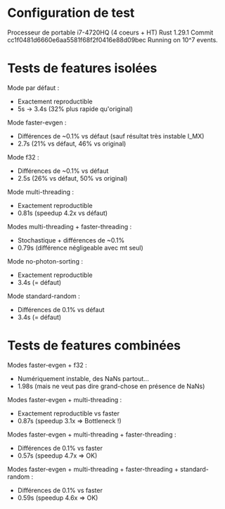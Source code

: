 # Configuration de test

Processeur de portable i7-4720HQ (4 coeurs + HT)
Rust 1.29.1
Commit cc1f0481d6660e6aa5581f68f2f0416e88d09bec
Running on 10^7 events.


# Tests de features isolées

Mode par défaut :
- Exactement reproductible
- 5s -> 3.4s (32% plus rapide qu'original)

Mode faster-evgen :
- Différences de ~0.1% vs défaut (sauf résultat très instable I_MX)
- 2.7s (21% vs défaut, 46% vs original)

Mode f32 :
- Différences de ~0.1% vs défaut
- 2.5s (26% vs défaut, 50% vs original)

Mode multi-threading :
- Exactement reproductible
- 0.81s (speedup 4.2x vs défaut)

Modes multi-threading + faster-threading :
- Stochastique + différences de ~0.1%
- 0.79s (différence négligeable avec mt seul)

Mode no-photon-sorting :
- Exactement reproductible
- 3.4s (= défaut)

Mode standard-random :
- Différences de 0.1% vs défaut
- 3.4s (= défaut)


# Tests de features combinées

Modes faster-evgen + f32 :
- Numériquement instable, des NaNs partout...
- 1.98s (mais ne veut pas dire grand-chose en présence de NaNs)

Modes faster-evgen + multi-threading :
- Exactement reproductible vs faster
- 0.87s (speedup 3.1x => Bottleneck !)

Modes faster-evgen + multi-threading + faster-threading :
- Différences de 0.1% vs faster
- 0.57s (speedup 4.7x => OK)

Modes faster-evgen + multi-threading + faster-threading + standard-random :
- Différences de 0.1% vs faster
- 0.59s (speedup 4.6x => OK)
